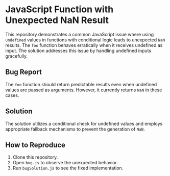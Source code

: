 # JavaScript Function with Unexpected NaN Result

This repository demonstrates a common JavaScript issue where using `undefined` values in functions with conditional logic leads to unexpected `NaN` results. The `foo` function behaves erratically when it receives undefined as input. The solution addresses this issue by handling undefined inputs gracefully.

## Bug Report

The `foo` function should return predictable results even when undefined values are passed as arguments. However, it currently returns `NaN` in these cases.

## Solution

The solution utilizes a conditional check for undefined values and employs appropriate fallback mechanisms to prevent the generation of `NaN`.

## How to Reproduce

1. Clone this repository.
2. Open `bug.js` to observe the unexpected behavior.
3. Run `bugSolution.js` to see the fixed implementation.
